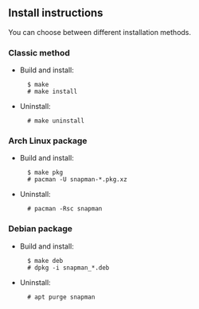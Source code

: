 Install instructions
--------------------

You can choose between different installation methods.

### Classic method ###

- Build and install:

        $ make
        # make install

- Uninstall:

        # make uninstall

        
### Arch Linux package ###

- Build and install:

        $ make pkg
        # pacman -U snapman-*.pkg.xz

- Uninstall:
        
        # pacman -Rsc snapman

        
### Debian package ###

- Build and install:

        $ make deb
        # dpkg -i snapman_*.deb

- Uninstall:
    
        # apt purge snapman
